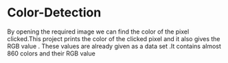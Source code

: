 # Color-Detection
By opening the required image we can find the color of the pixel clicked.This project prints the color of the clicked pixel and it also gives the RGB value . These values are already given as a data set .It contains almost 860 colors and their RGB value
